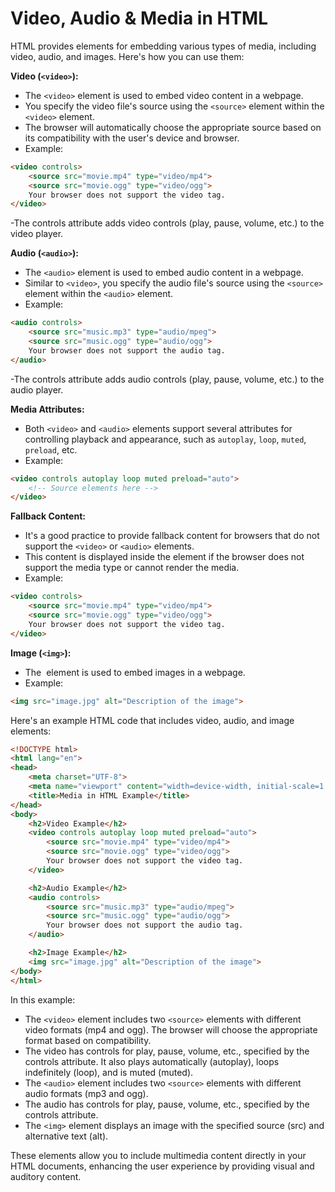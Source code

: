 # Video, Audio & Media in HTML

HTML provides elements for embedding various types of media, including video, audio, and images. Here's how you can use them:

**Video (`<video>`):**
- The `<video>` element is used to embed video content in a webpage.
- You specify the video file's source using the `<source>` element within the `<video>` element.
- The browser will automatically choose the appropriate source based on its compatibility with the user's device and browser.
- Example:

```html
<video controls>
    <source src="movie.mp4" type="video/mp4">
    <source src="movie.ogg" type="video/ogg">
    Your browser does not support the video tag.
</video>
```

-The controls attribute adds video controls (play, pause, volume, etc.) to the video player.

**Audio (`<audio>`):**
- The `<audio>` element is used to embed audio content in a webpage.
- Similar to `<video>`, you specify the audio file's source using the `<source>` element within the `<audio>` element.
- Example:

```html
<audio controls>
    <source src="music.mp3" type="audio/mpeg">
    <source src="music.ogg" type="audio/ogg">
    Your browser does not support the audio tag.
</audio>
```

-The controls attribute adds audio controls (play, pause, volume, etc.) to the audio player.

**Media Attributes:**
- Both `<video>` and `<audio>` elements support several attributes for controlling playback and appearance, such as `autoplay`, `loop`, `muted`, `preload`, etc.
- Example:

```html
<video controls autoplay loop muted preload="auto">
    <!-- Source elements here -->
</video>
```

**Fallback Content:**
- It's a good practice to provide fallback content for browsers that do not support the `<video>` or `<audio>` elements.
- This content is displayed inside the element if the browser does not support the media type or cannot render the media.
- Example:

```html
<video controls>
    <source src="movie.mp4" type="video/mp4">
    <source src="movie.ogg" type="video/ogg">
    Your browser does not support the video tag.
</video>
```

**Image (`<img>`):**
- The <img> element is used to embed images in a webpage.
- Example:

```html
<img src="image.jpg" alt="Description of the image">
```

Here's an example HTML code that includes video, audio, and image elements:

```html
<!DOCTYPE html>
<html lang="en">
<head>
    <meta charset="UTF-8">
    <meta name="viewport" content="width=device-width, initial-scale=1.0">
    <title>Media in HTML Example</title>
</head>
<body>
    <h2>Video Example</h2>
    <video controls autoplay loop muted preload="auto">
        <source src="movie.mp4" type="video/mp4">
        <source src="movie.ogg" type="video/ogg">
        Your browser does not support the video tag.
    </video>

    <h2>Audio Example</h2>
    <audio controls>
        <source src="music.mp3" type="audio/mpeg">
        <source src="music.ogg" type="audio/ogg">
        Your browser does not support the audio tag.
    </audio>

    <h2>Image Example</h2>
    <img src="image.jpg" alt="Description of the image">
</body>
</html>
```

In this example:

- The `<video>` element includes two `<source>` elements with different video formats (mp4 and ogg). The browser will choose the appropriate format based on compatibility.
- The video has controls for play, pause, volume, etc., specified by the controls attribute. It also plays automatically (autoplay), loops indefinitely (loop), and is muted (muted).
- The `<audio>` element includes two `<source>` elements with different audio formats (mp3 and ogg).
- The audio has controls for play, pause, volume, etc., specified by the controls attribute.
- The `<img>` element displays an image with the specified source (src) and alternative text (alt).

These elements allow you to include multimedia content directly in your HTML documents, enhancing the user experience by providing visual and auditory content.